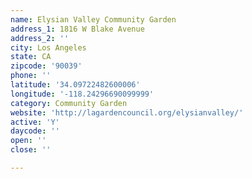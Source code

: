 ```yaml
---
name: Elysian Valley Community Garden
address_1: 1816 W Blake Avenue
address_2: ''
city: Los Angeles
state: CA
zipcode: '90039'
phone: ''
latitude: '34.09722482600006'
longitude: '-118.24296690099999'
category: Community Garden
website: 'http://lagardencouncil.org/elysianvalley/'
active: 'Y'
daycode: ''
open: ''
close: ''

---
```

